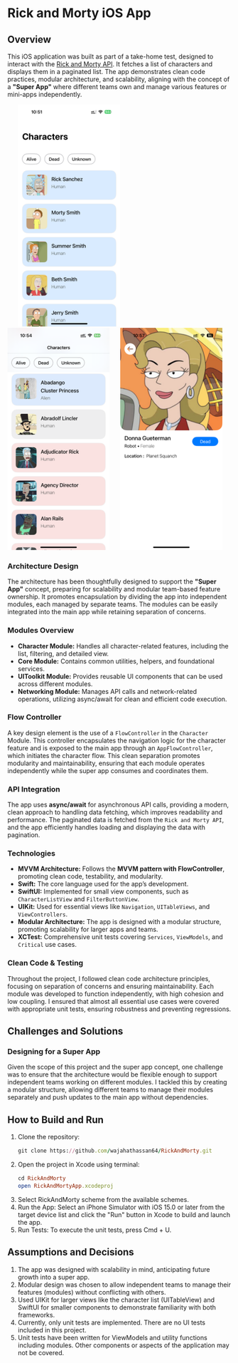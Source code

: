 # Rick and Morty iOS App

## Overview
This iOS application was built as part of a take-home test, designed to interact with the [Rick and Morty API](https://rickandmortyapi.com/documentation/). It fetches a list of characters and displays them in a paginated list. The app demonstrates clean code practices, modular architecture, and scalability, aligning with the concept of a **"Super App"** where different teams own and manage various features or mini-apps independently.

<p align="left">
<img src="Assets/rick-&-morty.gif" width="230" title="">
   &nbsp;&nbsp;&nbsp;&nbsp;&nbsp;<img src="Assets/image1.PNG" width="230" title="Artist Albums">
   &nbsp;&nbsp;&nbsp;&nbsp;&nbsp;<img src="Assets/image2.PNG" width="230" title="Album detail">
   &nbsp;&nbsp;&nbsp;&nbsp;&nbsp;<img src="Assets/image3.PNG" width="230" title="Album detail"</p>

### Architecture Design
The architecture has been thoughtfully designed to support the **"Super App"** concept, preparing for scalability and modular team-based feature ownership. It promotes encapsulation by dividing the app into independent modules, each managed by separate teams. The modules can be easily integrated into the main app while retaining separation of concerns.

### Modules Overview

- **Character Module:** Handles all character-related features, including the list, filtering, and detailed view.
- **Core Module:** Contains common utilities, helpers, and foundational services.
- **UIToolkit Module:** Provides reusable UI components that can be used across different modules.
- **Networking Module:** Manages API calls and network-related operations, utilizing async/await for clean and efficient code execution.

### Flow Controller
A key design element is the use of a `FlowController` in the `Character` Module. This controller encapsulates the navigation logic for the character feature and is exposed to the main app through an `AppFlowController`, which initiates the character flow. This clean separation promotes modularity and maintainability, ensuring that each module operates independently while the super app consumes and coordinates them.

### API Integration
The app uses **async/await** for asynchronous API calls, providing a modern, clean approach to handling data fetching, which improves readability and performance. The paginated data is fetched from the `Rick and Morty API`, and the app efficiently handles loading and displaying the data with pagination.

### Technologies
- **MVVM Architecture:** Follows the **MVVM pattern with FlowController**, promoting clean code, testability, and modularity.
- **Swift:** The core language used for the app’s development.
- **SwiftUI:** Implemented for small view components, such as `CharacterListView` and `FilterButtonView`.
- **UIKit:** Used for essential views like `Navigation`, `UITableViews`, and `ViewControllers`.
- **Modular Architecture:** The app is designed with a modular structure, promoting scalability for larger apps and teams.
- **XCTest:** Comprehensive unit tests covering `Services`, `ViewModels`, and `Critical` use cases.

### Clean Code & Testing
Throughout the project, I followed clean code architecture principles, focusing on separation of concerns and ensuring maintainability. Each module was developed to function independently, with high cohesion and low coupling. I ensured that almost all essential use cases were covered with appropriate unit tests, ensuring robustness and preventing regressions.

## Challenges and Solutions
### Designing for a Super App
Given the scope of this project and the super app concept, one challenge was to ensure that the architecture would be flexible enough to support independent teams working on different modules. I tackled this by creating a modular structure, allowing different teams to manage their modules separately and push updates to the main app without dependencies.

## How to Build and Run
1. Clone the repository:
   ```ruby
   git clone https://github.com/wajahathassan64/RickAndMorty.git
   ```
2. Open the project in Xcode using terminal:
   ```ruby
   cd RickAndMorty
   open RickAndMortyApp.xcodeproj
   ```
3. Select RickAndMorty scheme from the available schemes.
4. Run the App: Select an iPhone Simulator with iOS 15.0 or later from the target device list and click the "Run" button in Xcode to build and launch the app.
5. Run Tests: To execute the unit tests, press Cmd + U.
   
## Assumptions and Decisions
1. The app was designed with scalability in mind, anticipating future growth into a super app.
2. Modular design was chosen to allow independent teams to manage their features (modules) without conflicting with others.
3. Used UIKit for larger views like the character list (UITableView) and SwiftUI for smaller components to demonstrate familiarity with both frameworks.
4. Currently, only unit tests are implemented. There are no UI tests included in this project.
5. Unit tests have been written for ViewModels and utility functions including modules. Other components or aspects of the application may not be covered.
